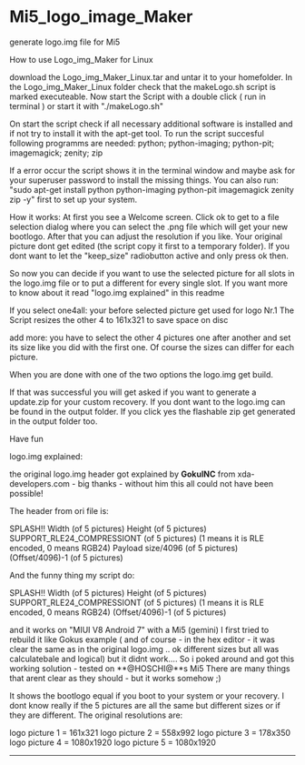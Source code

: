 # Mi5_logo_image_Maker
generate logo.img file for Mi5


How to use Logo_img_Maker for Linux

download the Logo_img_Maker_Linux.tar and untar it to your homefolder.
In the Logo_img_Maker_Linux folder check that the makeLogo.sh script is marked executeable.
Now start the Script with a double click ( run in terminal ) or start it with "./makeLogo.sh"

On start the script check if all necessary additional software is installed and if not try to install it with the apt-get tool.
To run the script succesful following programms are needed:
python; python-imaging; python-pit; imagemagick; zenity; zip

If a error occur the script shows it in the terminal window and maybe ask for your superuser password to install the missing things.
You can also run: "sudo apt-get install python python-imaging python-pit imagemagick zenity zip -y" first to set up your system.

How it works:
At first you see a Welcome screen. Click ok to get to a file selection dialog where you can select the .png file which will get your new bootlogo.
After that you can adjust the resolution if you like. Your original picture dont get edited (the script copy it first to a temporary folder). 
If you dont want to let the "keep_size" radiobutton active and only press ok then.

So now you can decide if you want to use the selected picture for all slots in the logo.img file or to put a different for every single slot.
If you want more to know about it read "logo.img explained" in this readme

If you select 
one4all:
your before selected picture get used for logo Nr.1 
The Script resizes the other 4 to 161x321 to save space on disc

add more:
you have to select the other 4 pictures one after another and set its size like you did with the first one. Of course the sizes can differ 
for each picture.

When you are done with one of the two options the logo.img get build.

If that was successful you will get asked if you want to generate a update.zip for your custom recovery.
If you dont want to the logo.img can be found in the output folder.
If you click yes the flashable zip get generated in the output folder too.

Have fun






logo.img explained:


the original logo.img header got explained by **GokuINC** from xda-developers.com - big thanks 
                                          - without him this all could not have been possible!
                                          
The header from ori file is: 

SPLASH!!
Width (of 5 pictures)
Height (of 5 pictures)
SUPPORT_RLE24_COMPRESSIONT (of 5 pictures) (1 means it is RLE encoded, 0 means RGB24)
Payload size/4096 (of 5 pictures)
(Offset/4096)-1 (of 5 pictures)

And the funny thing my script do:

SPLASH!!
Width (of 5 pictures)
Height (of 5 pictures)
SUPPORT_RLE24_COMPRESSIONT (of 5 pictures) (1 means it is RLE encoded, 0 means RGB24)
(Offset/4096)-1 (of 5 pictures)


and it works on "MIUI V8 Android 7" with a Mi5 (gemini)
I first tried to rebuild it like Gokus example ( and of course - in the hex editor -
it was clear the same as in the original logo.img ..
ok different sizes but all was calculatebale and logical)
but it didnt work.... 
So i poked around and got this working solution - tested on **@HOSCHI@**s Mi5
There are many things that arent clear as they should - but it works somehow ;)

It shows the bootlogo equal if you boot to your system or your recovery.
I dont know really if the 5 pictures are all the same but different sizes or if they are different. 
The original resolutions are:

logo picture 1 = 161x321
logo picture 2 = 558x992
logo picture 3 = 178x350
logo picture 4 = 1080x1920
logo picture 5 = 1080x1920

---------------------------------------------------------------------------------------------------------------------------
